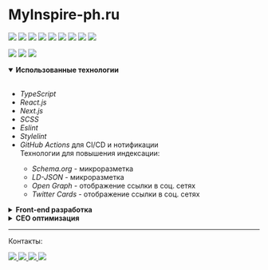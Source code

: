# MyInspire-ph.ru

![](https://img.shields.io/badge/TypeScript-444?logo=typescript&logoColor=f0f0f0)
![](https://img.shields.io/badge/React-444?logo=react&logoColor=f0f0f0)
![](https://img.shields.io/badge/NextJS-444?logo=next.js&logoColor=f0f0f0)
![](https://img.shields.io/badge/NodeJS-444?logo=node.js&logoColor=f0f0f0)
![](https://img.shields.io/badge/Github%20Actions-444?logo=github&logoColor=f0f0f0)
![](https://img.shields.io/badge/SCSS-444?logo=sass&logoColor=f0f0f0)
![](https://img.shields.io/badge/ESLint-444?logo=eslint&logoColor=f0f0f0)
![](https://img.shields.io/badge/Stylelint-444?logo=stylelint&logoColor=f0f0f0)
![](https://img.shields.io/badge/Nginx-444?logo=nginx&logoColor=f0f0f0)

![](https://img.shields.io/lgtm/grade/javascript/github/Yoskutik/MyInspire-ph.ru-RTS?label=Code%20quality)
![](https://img.shields.io/lgtm/alerts/github/Yoskutik/MyInspire-ph.ru-RTS?label=Vulnerabilities)
![](https://github.com/yoskutik/MyInspire-ph.ru-RTS/workflows/Testing/badge.svg)


<details open>
  <summary><b>Использованные технологии</b></summary>
  <br>
  <ul>
    <li><i>TypeScript</i></li>
    <li><i>React.js</i></li>
    <li><i>Next.js</i></li>
    <li><i>SCSS</i></li>
    <li><i>Eslint</i></li>
    <li><i>Stylelint</i></li>
    <li><i>GitHub Actions</i> для CI/CD и нотификации</li>
    Технологии для повышения индексации:
    <ul>
      <li><i>Schema.org</i> - микроразметка</li>
      <li><i>LD-JSON</i> - микроразметка</li>
      <li><i>Open Graph</i> - отображение ссылки в соц. сетях</li>
      <li><i>Twitter Cards</i> - отображение ссылки в соц. сетях</li>
    </ul>
  </ul>
</details>

<details>
  <summary><b>Front-end разработка</b></summary>
  <br/>
  <p>
    Вся разработка введётся на <i>TypeScript</i> и <i>ReactJS</i>. Все стили написаны на языке
    <i>SASS</i>. В проекте есть проверка кода на соответствие стилям <code>.ts</code> и <code>.
    scss</code> файлов. Проверка <code>.ts</code> файлов осуществляется с помощью <i>ESLint</i>
    и качестве основных правил был взят набор от <i>AirBnb</i>. Проверка <code>.scss</code> 
    осуществляется с помощью <i>Stylelint</i> и рекомендованного им же набора правил. 
  </p>
  <p>
    При каждой сборке происходит автоматическая конвертация <code>.jpg</code> файлов в 
    <code>.webp</code>, генерация <code>sitemap.xml</code> с обновленными датами, генерация
    <code>favicon</code> для различных Android и iOS устройств и минификация при сборке в 
    версии production. При коммите происходит проверка на соответствие стилям и обновление 
    версии в <code>package.json</code>. Для этого используются пакеты <i>Husky</i> и
    <i>Lint-staged</i>.
  </p>
  <p>
    Все компоненты написаны на <i>React</i>, причём на каждый компонент отводится отдельная
    папка, включающая в себя более мелкие внутренние компоненты и стили. Стили не вынесены в
    отдельную папку, каждый стиль находится максимально близко с своей компоненте. Стили
    написаны на языке <i>SCSS</i>. Наименование всех элементов осуществляется по технологии
    <a href="https://ru.bem.info/">БЭМ</a>. Таким образом все сгенерированные <i>HTML</i>
    элементы получают свои стили по селектору, состоящему из 1го (в исключительных случаях 2х)
    классов и по-необходимости эти стили легко переназначить. Каждая компонента - 
    функциональная единица. Также по необходимости к каждой компоненте добавляется 
    микроразметка для повышения индексирования. 
  </p>
  <p>
    В проекте создана отдельная директория для хранения данных: описание всех имеющихся 
    страниц, цен и услуг и т.п. Подобный вынос данных в отдельные <code>.json</code> файлы
    необходим для компонентного подхода. 
  </p>
  <p>
    В проекте <b>ЕСТЬ</b> CI/CD. И достигнуто оно с помощью <i>GitHub Actions</i>. При пуше или
    при мерже веток в мастер происходит автоматическая проверка на соответствие стилям, сборка,
    деплой на FTP сервер и автоматическая нотификация в Telegram о статусе (успешно, ошибка) 
    обновления. Также раз в неделю в Telegram приходят сообщения c собранной за неделю
    статистикой.
  </p>
  <p>
    В теории, при следующем <small>(если оно будет)</small> большом обновлении я-разработчик
    создаю новую ветку. Затем, по готовности, я сохраняю все изменения, и на каждом коммите
    происходит проверка на соответствие стилям. Затем при слиянии с мастером происходит
    автоматическая проверка уже на серверах GitHub, и при её успешном завершении происходит
    сборка, деплой на FTP сервер сайта и в самом конце в Telegram приходит уведомление о
    статусе сборки и деплоя.
  </p>
</details>

<details>
  <summary><b>CEO оптимизация</b></summary>
  <br>
  <ul>
    <li>
      Для повышения скорости загрузки было применено:
      <ul>
        <li>
          Минификация файлов. А именно <code>UglifyJS</code>, <code>Terser</code> и 
          <code>CssMinimizer</code>.
        </li>
        <li>Формат <code>.webp</code> для фотографий.</li>
        <li>
          С помощью <code>react-router-dom</code> я сделал по факту один <code>bundle.js</code>, 
          включающий в себя заголовок, подвал и общие стили. А содержимое страниц я распихал по 
          чанкам. Так, при переходе из одной страницы в другую, пользователь тратит буквально 
          пару килобайт для загрузки (не считая фотографий).
        </li>
        <li>
          Фактический размер изображения не превышает размера экрана. То есть никаких 6000х4000px
          пикселей, хоть такие фотографии и более качественны.
        </li>
        <li>Ленивая загрузка везде, где можно. В том числе и для React компонент.</li>
        <li>Попытался не слишком нагружать код дополнительными фреймворками и прочим.</li>
        <li>
          А ещё <code>font-display: fallback</code> для загрузки шрифтов должен (в теории) 
          помочь.
        </li>
        </ul>
      <li><s>Сформировал семантическое ядро</s> Постарался сформировать</li>
      <li>Установил быстрые ссылки для Yandex.</li>
      <li>Использовал адаптивную вёрстку.</li>
      <li>Переключил HTTP на HTTPS.</li>
      <li>Переключил HTTP/1.1 ни HTTP/2.</li>
      <li>
        Добавил <code>.htaccess</code>
        <ul>
          <li>
            Избавился от дубликатов страниц (например, <code>myinspire-ph.ru////</code> или
            <code>myinspire-ph.ru/index.html</code>).
          </li>
          <li>Добавил срок действия для файлов для кэширования.</li>
        </ul>
      </li>
      <li>Добавил <code>robots.txt</code>.</li>
      <li>
        Добавил <code>sitemap.xml</code> с автоматическим обновлением даты при обновлении
        сайта.
      </li>
      <li>Добавил <code>favicon</code> разных размеров для Android и IPhone.</li>
      <li>Добавил ссылки на социальные сети.</li>
      <li>Добавил Open Graph для красивого отображения в социальных сетях.</li>
  </ul>
  <hr/>
  P.S. Я не СЕО'шник, так что не сетуйте, если я что-то не то сделал.
</details>

---

Контакты:

<a href="https://github.com/Yoskutik">
  <img src="https://img.shields.io/badge/Github-444?logo=github&logoColor=f0f0f0"/>
</a>

<a href="https://stackoverflow.com/users/11589183/yoskutik">
  <img src="https://img.shields.io/badge/StackOverflow-444?logo=stackoverflow&logoColor=f0f0f0"/>
</a>

<a href="https://t.me/yoskutik">
  <img src="https://img.shields.io/badge/Telegram-444?logo=telegram&logoColor=f0f0f0"/>
</a>

<a href="https://vk.com/yoskutik">
  <img src="https://img.shields.io/badge/VK-444?logo=vk&logoColor=f0f0f0"/>
</a>

